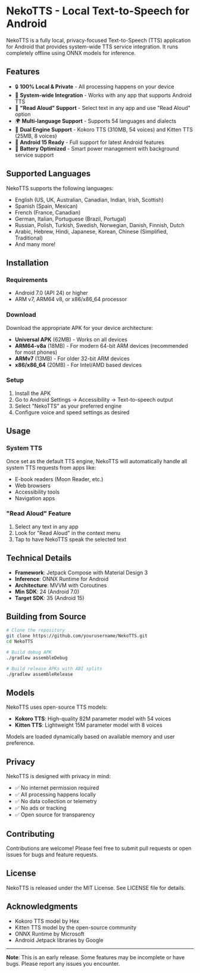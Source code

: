 # NekoTTS - Local Text-to-Speech for Android

NekoTTS is a fully local, privacy-focused Text-to-Speech (TTS) application for Android that provides system-wide TTS service integration. It runs completely offline using ONNX models for inference.

## Features

- 🔒 **100% Local & Private** - All processing happens on your device
- 🎯 **System-wide Integration** - Works with any app that supports Android TTS
- 📖 **"Read Aloud" Support** - Select text in any app and use "Read Aloud" option
- 🌍 **Multi-language Support** - Supports 54 languages and dialects
- 🎨 **Dual Engine Support** - Kokoro TTS (310MB, 54 voices) and Kitten TTS (25MB, 8 voices)
- 🚀 **Android 15 Ready** - Full support for latest Android features
- 🔋 **Battery Optimized** - Smart power management with background service support

## Supported Languages

NekoTTS supports the following languages:
- English (US, UK, Australian, Canadian, Indian, Irish, Scottish)
- Spanish (Spain, Mexican)
- French (France, Canadian)
- German, Italian, Portuguese (Brazil, Portugal)
- Russian, Polish, Turkish, Swedish, Norwegian, Danish, Finnish, Dutch
- Arabic, Hebrew, Hindi, Japanese, Korean, Chinese (Simplified, Traditional)
- And many more!

## Installation

### Requirements
- Android 7.0 (API 24) or higher
- ARM v7, ARM64 v8, or x86/x86_64 processor

### Download

Download the appropriate APK for your device architecture:

- **Universal APK** (62MB) - Works on all devices
- **ARM64-v8a** (18MB) - For modern 64-bit ARM devices (recommended for most phones)
- **ARMv7** (13MB) - For older 32-bit ARM devices
- **x86/x86_64** (20MB) - For Intel/AMD based devices

### Setup

1. Install the APK
2. Go to Android Settings → Accessibility → Text-to-speech output
3. Select "NekoTTS" as your preferred engine
4. Configure voice and speed settings as desired

## Usage

### System TTS
Once set as the default TTS engine, NekoTTS will automatically handle all system TTS requests from apps like:
- E-book readers (Moon Reader, etc.)
- Web browsers
- Accessibility tools
- Navigation apps

### "Read Aloud" Feature
1. Select any text in any app
2. Look for "Read Aloud" in the context menu
3. Tap to have NekoTTS speak the selected text

## Technical Details

- **Framework**: Jetpack Compose with Material Design 3
- **Inference**: ONNX Runtime for Android
- **Architecture**: MVVM with Coroutines
- **Min SDK**: 24 (Android 7.0)
- **Target SDK**: 35 (Android 15)

## Building from Source

```bash
# Clone the repository
git clone https://github.com/yourusername/NekoTTS.git
cd NekoTTS

# Build debug APK
./gradlew assembleDebug

# Build release APKs with ABI splits
./gradlew assembleRelease
```

## Models

NekoTTS uses open-source TTS models:
- **Kokoro TTS**: High-quality 82M parameter model with 54 voices
- **Kitten TTS**: Lightweight 15M parameter model with 8 voices

Models are loaded dynamically based on available memory and user preference.

## Privacy

NekoTTS is designed with privacy in mind:
- ✅ No internet permission required
- ✅ All processing happens locally
- ✅ No data collection or telemetry
- ✅ No ads or tracking
- ✅ Open source for transparency

## Contributing

Contributions are welcome! Please feel free to submit pull requests or open issues for bugs and feature requests.

## License

NekoTTS is released under the MIT License. See LICENSE file for details.

## Acknowledgments

- Kokoro TTS model by Hex
- Kitten TTS model by the open-source community
- ONNX Runtime by Microsoft
- Android Jetpack libraries by Google

---

**Note**: This is an early release. Some features may be incomplete or have bugs. Please report any issues you encounter.